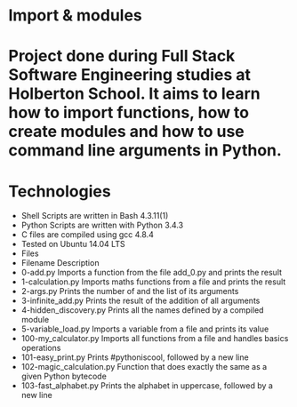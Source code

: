 # Import & modules
# Project done during Full Stack Software Engineering studies at Holberton School. It aims to learn how to import functions, how to create modules and how to use command line arguments in Python.
# Technologies
* Shell Scripts are written in Bash 4.3.11(1)
* Python Scripts are written with Python 3.4.3
* C files are compiled using gcc 4.8.4
* Tested on Ubuntu 14.04 LTS
* Files
* Filename Description
* 0-add.py Imports a function from the file add_0.py and prints the result
* 1-calculation.py Imports maths functions from a file and prints the result
* 2-args.py Prints the number of and the list of its arguments
* 3-infinite_add.py Prints the result of the addition of all arguments
* 4-hidden_discovery.py Prints all the names defined by a compiled module
* 5-variable_load.py Imports a variable from a file and prints its value
* 100-my_calculator.py Imports all functions from a file and handles basics operations
* 101-easy_print.py Prints #pythoniscool, followed by a new line
* 102-magic_calculation.py Function that does exactly the same as a given Python bytecode
* 103-fast_alphabet.py Prints the alphabet in uppercase, followed by a new line
